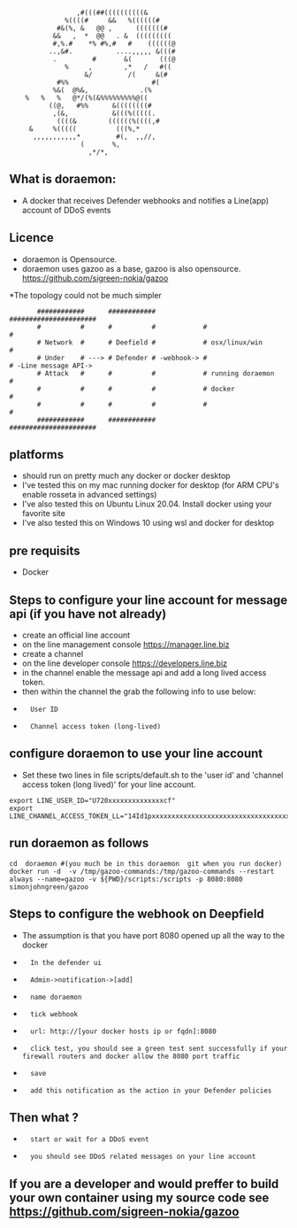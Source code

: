                                          
                     ,#(((##((((((((((&       
                  %((((#     &&   %((((((#    
                #&(%, &   @@ ,      (((((((#  
               &&   ,  *  @@   . &  ((((((((( 
               #,%.#    *% #%,#   #    ((((((@
              ..,&#.           ....,,,,, &(((#
               .         #       &(       (((@
                  %     ,        ,*   /   #(( 
                       &/         /(     &(#  
                #%%                     #(    
               %&(  @%&,             .(%      
        %   %   %   @*/(%(&%%%%%%%%%@((       
              ((@,   #%%      &((((((((#      
               ,(&,           &(((%(((((.     
                ((((&        ((((((%((((,#    
         &     %(((((          (((%,*         
          ,,,,,,,,,,,*         #(,  ,,//,     
                      (       %,              
                        ,*/*,     


## What is doraemon:

* A docker that receives Defender webhooks and notifies a Line(app) account of DDoS events

## Licence

* doraemon is Opensource. 
* doraemon uses gazoo as a base, gazoo is also opensource. https://github.com/sigreen-nokia/gazoo 

*The topology could not be much simpler
   
           ############      ############            ######################
           #          #      #          #            #                    #
           # Network  #      # Deefield #            # osx/linux/win      #
           # Under    # ---> # Defender # -webhook-> #                    # -Line message API->
           # Attack   #      #          #            # running doraemon   #
           #          #      #          #            # docker             #
           #          #      #          #            #                    #
           ############      ############            ######################
     
## platforms

* should run on pretty much any docker or docker desktop
* I've tested this on my mac running docker for desktop (for ARM CPU's enable rosseta in advanced settings)
* I've also tested this on Ubuntu Linux 20.04. Install docker using your favorite site 
* I've also tested this on Windows 10 using wsl and docker for desktop 

## pre requisits

* Docker 

## Steps to configure your line account for message api (if you have not already)

* create an official line account
* on the line management console https://manager.line.biz
*    create a channel
* on the line developer console https://developers.line.biz
*   in the channel enable the message api and add a long lived access token.
*   then within the channel the grab the following info to use below:
*       User ID
*       Channel access token (long-lived)

## configure doraemon to use your line account

* Set these two lines in file scripts/default.sh to the 'user id' and 'channel access token (long lived)' for your line account. 

```
export LINE_USER_ID="U720xxxxxxxxxxxxxxcf"
export LINE_CHANNEL_ACCESS_TOKEN_LL="14Id1pxxxxxxxxxxxxxxxxxxxxxxxxxxxxxxxxxxxxxxxxxxxxxxxxDnyilFU="
```

## run doraemon as follows 

```
cd  doraemon #(you much be in this doraemon  git when you run docker)
docker run -d  -v /tmp/gazoo-commands:/tmp/gazoo-commands --restart always --name=gazoo -v ${PWD}/scripts:/scripts -p 8080:8080 simonjohngreen/gazoo
```

## Steps to configure the webhook on Deepfield
* The assumption is that you have port 8080 opened up all the way to the docker
*       In the defender ui
*       Admin->notification->[add]
*       name doraemon        
*       tick webhook         
*       url: http://[your docker hosts ip or fqdn]:8080
*       click test, you should see a green test sent successfully if your firewall routers and docker allow the 8080 port traffic
*       save
*       add this notification as the action in your Defender policies

## Then what ?

*       start or wait for a DDoS event 
*       you should see DDoS related messages on your line account

## If you are a developer and would preffer to build your own container using my source code see https://github.com/sigreen-nokia/gazoo 

